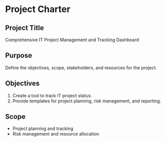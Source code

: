 
# Project Charter

## Project Title
Comprehensive IT Project Management and Tracking Dashboard

## Purpose
Define the objectives, scope, stakeholders, and resources for the project.

## Objectives
1. Create a tool to track IT project status.
2. Provide templates for project planning, risk management, and reporting.

## Scope
- Project planning and tracking
- Risk management and resource allocation
